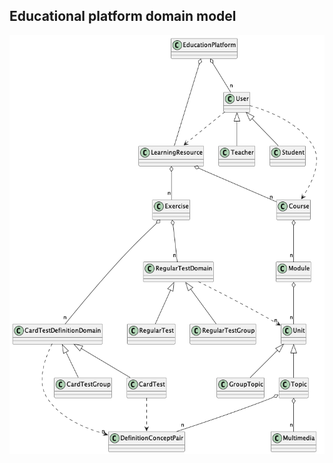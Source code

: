 ## Educational platform domain model

![image info](./out/src/Diagram/Educational%20Platfom%20Domain%20Model.png)
